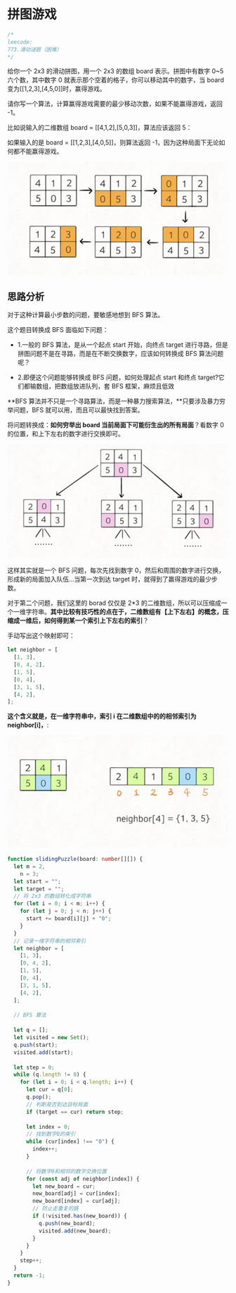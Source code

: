 # 拼图游戏

```typescript
/*
leecode:
773.滑动谜题（困难）
*/
```

给你一个 2x3 的滑动拼图，用一个 2x3 的数组 board 表示。拼图中有数字 0~5 六个数，其中数字 0 就表示那个空着的格子，你可以移动其中的数字，当 board 变为[[1,2,3],[4,5,0]]时，赢得游戏。

请你写一个算法，计算赢得游戏需要的最少移动次数，如果不能赢得游戏，返回 -1。

比如说输入的二维数组 board = [[4,1,2],[5,0,3]]，算法应该返回 5：

如果输入的是 board = [[1,2,3],[4,0,5]]，则算法返回 -1，因为这种局面下无论如何都不能赢得游戏。

![拼图游戏1](../../../../resource/blogs/images/algorithm/拼图游戏1.png)

## 思路分析

对于这种计算最小步数的问题，要敏感地想到 BFS 算法。

这个题目转换成 BFS 面临如下问题：

- 1.一般的 BFS 算法，是从一个起点 start 开始，向终点 target 进行寻路，但是拼图问题不是在寻路，而是在不断交换数字，应该如何转换成 BFS 算法问题呢？

- 2.即便这个问题能够转换成 BFS 问题，如何处理起点 start 和终点 target?它们都输数组，把数组放进队列，套 BFS 框架，麻烦且低效

**BFS 算法并不只是一个寻路算法，而是一种暴力搜索算法，**只要涉及暴力穷举问题，BFS 就可以用，而且可以最快找到答案。

将问题转换成：**如何穷举出 board 当前局面下可能衍生出的所有局面**？看数字 0 的位置，和上下左右的数字进行交换即可。

![拼图游戏2](../../../../resource/blogs/images/algorithm/拼图游戏2.png)

这样其实就是一个 BFS 问题，每次先找到数字 0，然后和周围的数字进行交换，形成新的局面加入队伍...当第一次到达 target 时，就得到了赢得游戏的最少步数。

对于第二个问题，我们这里的 borad 仅仅是 2\*3 的二维数组，所以可以压缩成一个一维字符串。**其中比较有技巧性的点在于，二维数组有【上下左右】的概念，压缩成一维后，如何得到某一个索引上下左右的索引**？

手动写出这个映射即可：

```typescript
let neighbor = [
  [1, 3],
  [0, 4, 2],
  [1, 5],
  [0, 4],
  [3, 1, 5],
  [4, 2],
];
```

**这个含义就是，在一维字符串中，索引 i 在二维数组中的的相邻索引为 neighbor[i]，**:

![拼图游戏3](../../../../resource/blogs/images/algorithm/拼图游戏3.png)

```typescript
function slidingPuzzle(board: number[][]) {
  let m = 2,
    n = 3;
  let start = "";
  let target = "";
  // 将 2x3 的数组转化成字符串
  for (let i = 0; i < m; i++) {
    for (let j = 0; j < n; j++) {
      start += board[i][j] + "0";
    }
  }
  // 记录一维字符串的相邻索引
  let neighbor = [
    [1, 3],
    [0, 4, 2],
    [1, 5],
    [0, 4],
    [3, 1, 5],
    [4, 2],
  ];

  // BFS 算法

  let q = [];
  let visited = new Set();
  q.push(start);
  visited.add(start);

  let step = 0;
  while (q.length != 0) {
    for (let i = 0; i < q.length; i++) {
      let cur = q[0];
      q.pop();
      // 判断是否到达目标局面
      if (target == cur) return step;

      let index = 0;
      // 找到数字0的索引
      while (cur[index] !== "0") {
        index++;
      }

      // 将数字0和相邻的数字交换位置
      for (const adj of neighbor[index]) {
        let new_board = cur;
        new_board[adj] = cur[index];
        new_board[index] = cur[adj];
        // 防止走重复的路
        if (!visited.has(new_board)) {
          q.push(new_board);
          visited.add(new_board);
        }
      }
    }
    step++;
  }
  return -1;
}
```
